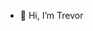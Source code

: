 - 👋 Hi, I’m Trevor

<!---
trevorbooth/trevorbooth is a ✨ special ✨ repository because its `README.md` (this file) appears on your GitHub profile.
You can click the Preview link to take a look at your changes.
--->
